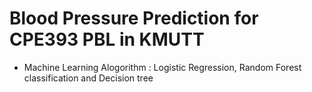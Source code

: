 # Blood Pressure Prediction for CPE393 PBL in KMUTT
- Machine Learning Alogorithm : Logistic Regression, Random Forest classification and Decision tree
